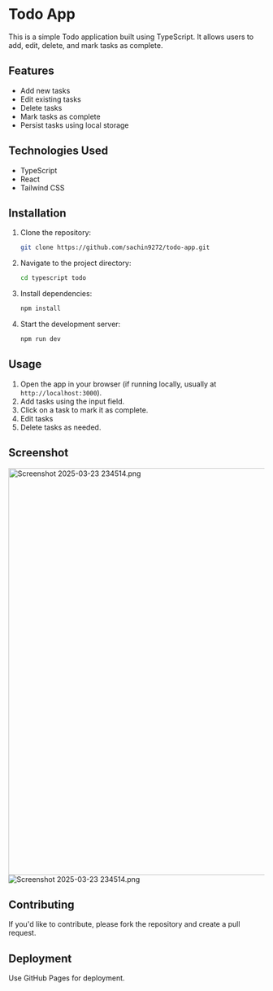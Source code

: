 # Todo App

This is a simple Todo application built using TypeScript. It allows users to add, edit, delete, and mark tasks as complete.

## Features

- Add new tasks
- Edit existing tasks
- Delete tasks
- Mark tasks as complete
- Persist tasks using local storage

## Technologies Used

- TypeScript
- React
- Tailwind CSS

## Installation

1. Clone the repository:
   ```sh
   git clone https://github.com/sachin9272/todo-app.git

2. Navigate to the project directory:
   ```sh
   cd typescript todo
3. Install dependencies:
   ```sh
   npm install
4. Start the development server:
   ```sh
   npm run dev
   
## Usage

1. Open the app in your browser (if running locally, usually at `http://localhost:3000`).
2. Add tasks using the input field.
3. Click on a task to mark it as complete.
4. Edit tasks 
5. Delete tasks as needed.

## Screenshot

<img width="700" height="800" alt="Screenshot 2025-03-23 234514.png" src="https://github.com/user-attachments/assets/6518b6ec-ea20-4e3e-968a-ce21f1911631" />
<img alt="Screenshot 2025-03-23 234514.png" src="https://github.com/user-attachments/assets/5e852974-c8d0-4240-b937-4492385ff3f6" />


## Contributing

If you'd like to contribute, please fork the repository and create a pull request.

## Deployment
Use GitHub Pages for deployment.
